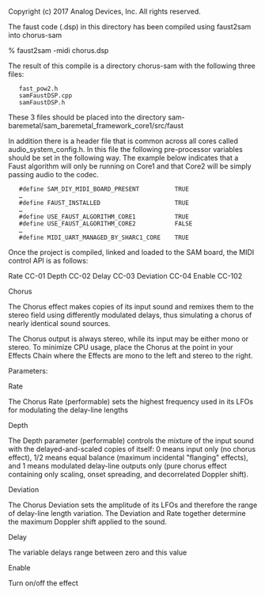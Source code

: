 Copyright (c) 2017 Analog Devices, Inc.  All rights reserved.

The faust code (.dsp) in this directory has been compiled using faust2sam into chorus-sam

% faust2sam -midi chorus.dsp

The result of this compile is a directory chorus-sam with the following three files:

       fast_pow2.h
       samFaustDSP.cpp
       samFaustDSP.h

These 3 files should be placed into the directory sam-baremetal/sam_baremetal_framework_core1/src/faust

In addition there is a header file that is common across all cores called audio_system_config.h.   In this file the following pre-processor variables should be set in the following way.   The example below indicates that a Faust algorithm will only be running on Core1 and that Core2 will be simply passing audio to the codec. 

       #define SAM_DIY_MIDI_BOARD_PRESENT          TRUE
       …
       #define FAUST_INSTALLED                     TRUE
       …
       #define USE_FAUST_ALGORITHM_CORE1           TRUE
       #define USE_FAUST_ALGORITHM_CORE2           FALSE
       …
       #define MIDI_UART_MANAGED_BY_SHARC1_CORE    TRUE

Once the project is compiled, linked and loaded to the SAM board, the MIDI control API is as follows:

Rate CC-01
Depth CC-02
Delay CC-03
Deviation CC-04
Enable CC-102

Chorus

The Chorus effect makes copies of its input sound and remixes them to the stereo field using differently modulated delays, thus simulating a chorus of nearly identical sound sources.

The Chorus output is always stereo, while its input may be either mono or stereo. To minimize CPU usage, place the Chorus at the point in your Effects Chain where the Effects are mono to the left and stereo to the right.

Parameters:

Rate

The Chorus Rate (performable) sets the highest frequency used in its LFOs for modulating the delay-line lengths


Depth

The Depth parameter (performable) controls the mixture of the input sound with the delayed-and-scaled copies of itself: 0 means input only (no chorus effect), 1/2 means equal balance (maximum incidental "flanging" effects), and 1 means modulated delay-line outputs only (pure chorus effect containing only scaling, onset spreading, and decorrelated Doppler shift).

Deviation

The Chorus Deviation sets the amplitude of its LFOs and therefore the range of delay-line length variation. The Deviation and Rate together determine the maximum Doppler shift applied to the sound.

Delay

The variable delays range between zero and this value

Enable

Turn on/off the effect
